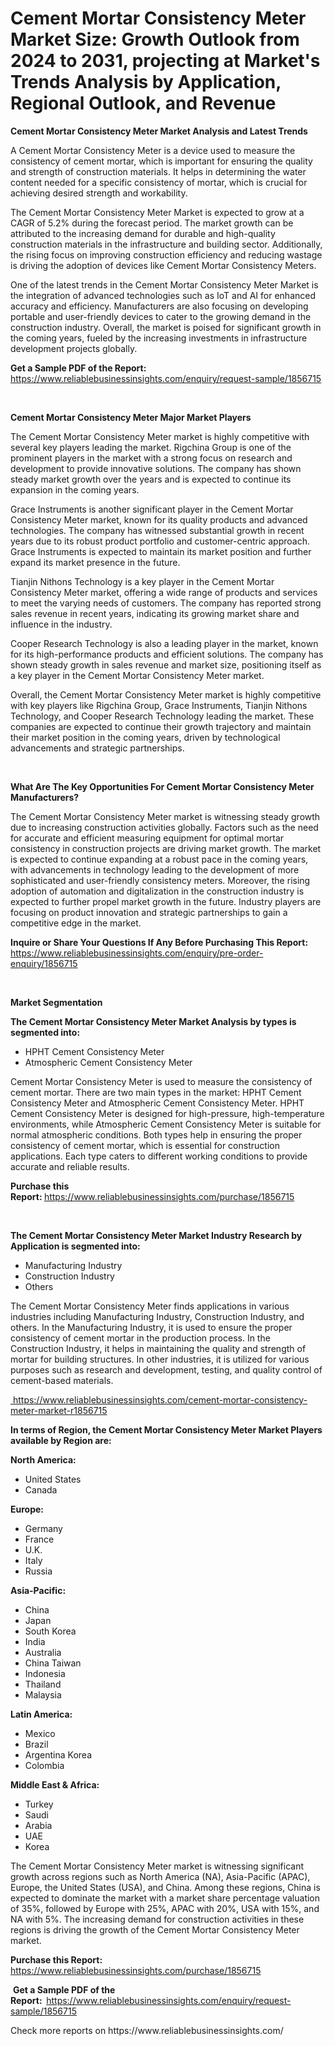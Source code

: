 <p><h1>Cement Mortar Consistency Meter Market Size: Growth Outlook from 2024 to 2031, projecting at Market's Trends Analysis by Application, Regional Outlook, and Revenue</h1></p><p><strong>Cement Mortar Consistency Meter Market Analysis and Latest Trends</strong></p>
<p><p>A Cement Mortar Consistency Meter is a device used to measure the consistency of cement mortar, which is important for ensuring the quality and strength of construction materials. It helps in determining the water content needed for a specific consistency of mortar, which is crucial for achieving desired strength and workability.</p><p>The Cement Mortar Consistency Meter Market is expected to grow at a CAGR of 5.2% during the forecast period. The market growth can be attributed to the increasing demand for durable and high-quality construction materials in the infrastructure and building sector. Additionally, the rising focus on improving construction efficiency and reducing wastage is driving the adoption of devices like Cement Mortar Consistency Meters.</p><p>One of the latest trends in the Cement Mortar Consistency Meter Market is the integration of advanced technologies such as IoT and AI for enhanced accuracy and efficiency. Manufacturers are also focusing on developing portable and user-friendly devices to cater to the growing demand in the construction industry. Overall, the market is poised for significant growth in the coming years, fueled by the increasing investments in infrastructure development projects globally.</p></p>
<p><strong>Get a Sample PDF of the Report:&nbsp;</strong> <a href="https://www.reliablebusinessinsights.com/enquiry/request-sample/1856715">https://www.reliablebusinessinsights.com/enquiry/request-sample/1856715</a></p>
<p>&nbsp;</p>
<p><strong>Cement Mortar Consistency Meter Major Market Players</strong></p>
<p><p>The Cement Mortar Consistency Meter market is highly competitive with several key players leading the market. Rigchina Group is one of the prominent players in the market with a strong focus on research and development to provide innovative solutions. The company has shown steady market growth over the years and is expected to continue its expansion in the coming years. </p><p>Grace Instruments is another significant player in the Cement Mortar Consistency Meter market, known for its quality products and advanced technologies. The company has witnessed substantial growth in recent years due to its robust product portfolio and customer-centric approach. Grace Instruments is expected to maintain its market position and further expand its market presence in the future.</p><p>Tianjin Nithons Technology is a key player in the Cement Mortar Consistency Meter market, offering a wide range of products and services to meet the varying needs of customers. The company has reported strong sales revenue in recent years, indicating its growing market share and influence in the industry. </p><p>Cooper Research Technology is also a leading player in the market, known for its high-performance products and efficient solutions. The company has shown steady growth in sales revenue and market size, positioning itself as a key player in the Cement Mortar Consistency Meter market.</p><p>Overall, the Cement Mortar Consistency Meter market is highly competitive with key players like Rigchina Group, Grace Instruments, Tianjin Nithons Technology, and Cooper Research Technology leading the market. These companies are expected to continue their growth trajectory and maintain their market position in the coming years, driven by technological advancements and strategic partnerships.</p></p>
<p>&nbsp;</p>
<p><strong>What Are The Key Opportunities For Cement Mortar Consistency Meter Manufacturers?</strong></p>
<p><p>The Cement Mortar Consistency Meter market is witnessing steady growth due to increasing construction activities globally. Factors such as the need for accurate and efficient measuring equipment for optimal mortar consistency in construction projects are driving market growth. The market is expected to continue expanding at a robust pace in the coming years, with advancements in technology leading to the development of more sophisticated and user-friendly consistency meters. Moreover, the rising adoption of automation and digitalization in the construction industry is expected to further propel market growth in the future. Industry players are focusing on product innovation and strategic partnerships to gain a competitive edge in the market.</p></p>
<p><strong>Inquire or Share Your Questions If Any Before Purchasing This Report:</strong> <a href="https://www.reliablebusinessinsights.com/enquiry/pre-order-enquiry/1856715">https://www.reliablebusinessinsights.com/enquiry/pre-order-enquiry/1856715</a></p>
<p>&nbsp;</p>
<p><strong>Market Segmentation</strong></p>
<p><strong>The Cement Mortar Consistency Meter Market Analysis by types is segmented into:</strong></p>
<p><ul><li>HPHT Cement Consistency Meter</li><li>Atmospheric Cement Consistency Meter</li></ul></p>
<p><p>Cement Mortar Consistency Meter is used to measure the consistency of cement mortar. There are two main types in the market: HPHT Cement Consistency Meter and Atmospheric Cement Consistency Meter. HPHT Cement Consistency Meter is designed for high-pressure, high-temperature environments, while Atmospheric Cement Consistency Meter is suitable for normal atmospheric conditions. Both types help in ensuring the proper consistency of cement mortar, which is essential for construction applications. Each type caters to different working conditions to provide accurate and reliable results.</p></p>
<p><strong>Purchase this Report:&nbsp;</strong><a href="https://www.reliablebusinessinsights.com/purchase/1856715">https://www.reliablebusinessinsights.com/purchase/1856715</a></p>
<p>&nbsp;</p>
<p><strong>The Cement Mortar Consistency Meter Market Industry Research by Application is segmented into:</strong></p>
<p><ul><li>Manufacturing Industry</li><li>Construction Industry</li><li>Others</li></ul></p>
<p><p>The Cement Mortar Consistency Meter finds applications in various industries including Manufacturing Industry, Construction Industry, and others. In the Manufacturing Industry, it is used to ensure the proper consistency of cement mortar in the production process. In the Construction Industry, it helps in maintaining the quality and strength of mortar for building structures. In other industries, it is utilized for various purposes such as research and development, testing, and quality control of cement-based materials.</p></p>
<p><a href="https://www.reliablebusinessinsights.com/cement-mortar-consistency-meter-market-r1856715">&nbsp;https://www.reliablebusinessinsights.com/cement-mortar-consistency-meter-market-r1856715</a></p>
<p><strong>In terms of Region, the Cement Mortar Consistency Meter Market Players available by Region are:</strong></p>
<p>
    <p> <strong> North America: </strong>
        <ul>
            <li>United States</li>
            <li>Canada</li>
        </ul>
        </p> 
    <p> <strong> Europe: </strong>
        <ul>
            <li>Germany</li>
            <li>France</li>
            <li>U.K.</li>
            <li>Italy</li>
            <li>Russia</li>
        </ul>
        </p> 
    <p> <strong> Asia-Pacific: </strong>
        <ul>
            <li>China</li>
            <li>Japan</li>
            <li>South Korea</li>
            <li>India</li>
            <li>Australia</li>
            <li>China Taiwan</li>
            <li>Indonesia</li>
            <li>Thailand</li>
            <li>Malaysia</li>
        </ul>
        </p> 
    <p> <strong> Latin America: </strong>
        <ul>
            <li>Mexico</li>
            <li>Brazil</li>
            <li>Argentina Korea</li>
            <li>Colombia</li>
        </ul>
        </p> 
    <p> <strong> Middle East & Africa: </strong>
        <ul>
            <li>Turkey</li>
            <li>Saudi</li>
            <li>Arabia</li>
            <li>UAE</li>
            <li>Korea</li>
        </ul>
    </p>
    </p>
<p><p>The Cement Mortar Consistency Meter market is witnessing significant growth across regions such as North America (NA), Asia-Pacific (APAC), Europe, the United States (USA), and China. Among these regions, China is expected to dominate the market with a market share percentage valuation of 35%, followed by Europe with 25%, APAC with 20%, USA with 15%, and NA with 5%. The increasing demand for construction activities in these regions is driving the growth of the Cement Mortar Consistency Meter market.</p></p>
<p><strong>Purchase this Report: </strong><a href="https://www.reliablebusinessinsights.com/purchase/1856715">https://www.reliablebusinessinsights.com/purchase/1856715</a></p>
<p>&nbsp;<strong>Get a Sample PDF of the Report:&nbsp;&nbsp;</strong><a href="https://www.reliablebusinessinsights.com/enquiry/request-sample/1856715">https://www.reliablebusinessinsights.com/enquiry/request-sample/1856715</a></p>
<p><strong></strong></p>
<p>Check more reports on https://www.reliablebusinessinsights.com/</p>